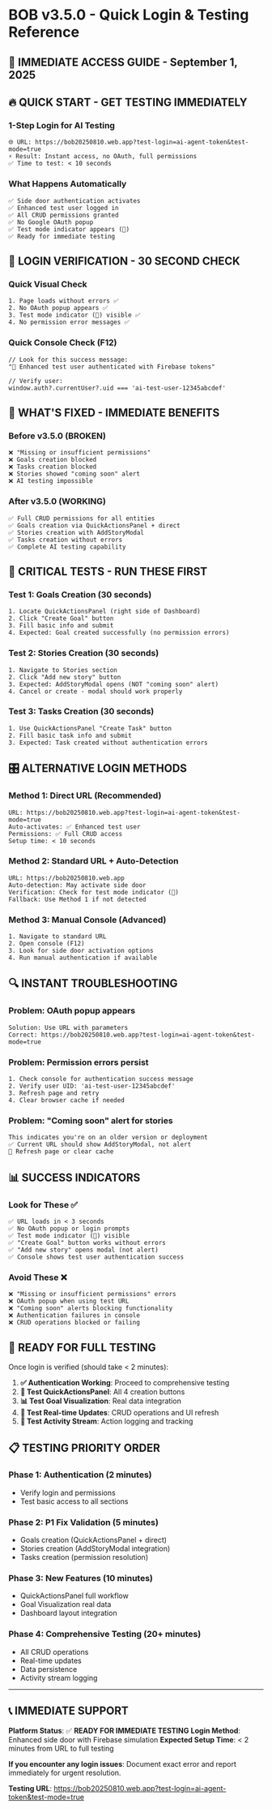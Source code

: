 # BOB v3.5.0 - Quick Login & Testing Reference
## 🚀 IMMEDIATE ACCESS GUIDE - September 1, 2025

## 🔥 **QUICK START - GET TESTING IMMEDIATELY**

### 1-Step Login for AI Testing
```
🌐 URL: https://bob20250810.web.app?test-login=ai-agent-token&test-mode=true
⚡ Result: Instant access, no OAuth, full permissions
✅ Time to test: < 10 seconds
```

### What Happens Automatically
```
✅ Side door authentication activates
✅ Enhanced test user logged in
✅ All CRUD permissions granted  
✅ No Google OAuth popup
✅ Test mode indicator appears (🧪)
✅ Ready for immediate testing
```

## 🎯 **LOGIN VERIFICATION - 30 SECOND CHECK**

### Quick Visual Check
```
1. Page loads without errors ✅
2. No OAuth popup appears ✅
3. Test mode indicator (🧪) visible ✅
4. No permission error messages ✅
```

### Quick Console Check (F12)
```
// Look for this success message:
"🧪 Enhanced test user authenticated with Firebase tokens"

// Verify user:
window.auth?.currentUser?.uid === 'ai-test-user-12345abcdef'
```

## 🔧 **WHAT'S FIXED - IMMEDIATE BENEFITS**

### Before v3.5.0 (BROKEN)
```
❌ "Missing or insufficient permissions"
❌ Goals creation blocked
❌ Tasks creation blocked  
❌ Stories showed "coming soon" alert
❌ AI testing impossible
```

### After v3.5.0 (WORKING)
```
✅ Full CRUD permissions for all entities
✅ Goals creation via QuickActionsPanel + direct
✅ Stories creation with AddStoryModal
✅ Tasks creation without errors
✅ Complete AI testing capability
```

## 🚨 **CRITICAL TESTS - RUN THESE FIRST**

### Test 1: Goals Creation (30 seconds)
```
1. Locate QuickActionsPanel (right side of Dashboard)
2. Click "Create Goal" button
3. Fill basic info and submit
4. Expected: Goal created successfully (no permission errors)
```

### Test 2: Stories Creation (30 seconds)  
```
1. Navigate to Stories section
2. Click "Add new story" button
3. Expected: AddStoryModal opens (NOT "coming soon" alert)
4. Cancel or create - modal should work properly
```

### Test 3: Tasks Creation (30 seconds)
```
1. Use QuickActionsPanel "Create Task" button
2. Fill basic task info and submit
3. Expected: Task created without authentication errors
```

## 🎛️ **ALTERNATIVE LOGIN METHODS**

### Method 1: Direct URL (Recommended)
```
URL: https://bob20250810.web.app?test-login=ai-agent-token&test-mode=true
Auto-activates: ✅ Enhanced test user
Permissions: ✅ Full CRUD access
Setup time: < 10 seconds
```

### Method 2: Standard URL + Auto-Detection
```
URL: https://bob20250810.web.app
Auto-detection: May activate side door
Verification: Check for test mode indicator (🧪)
Fallback: Use Method 1 if not detected
```

### Method 3: Manual Console (Advanced)
```
1. Navigate to standard URL
2. Open console (F12)
3. Look for side door activation options
4. Run manual authentication if available
```

## 🔍 **INSTANT TROUBLESHOOTING**

### Problem: OAuth popup appears
```
Solution: Use URL with parameters
Correct: https://bob20250810.web.app?test-login=ai-agent-token&test-mode=true
```

### Problem: Permission errors persist
```
1. Check console for authentication success message
2. Verify user UID: 'ai-test-user-12345abcdef'
3. Refresh page and retry
4. Clear browser cache if needed
```

### Problem: "Coming soon" alert for stories
```
This indicates you're on an older version or deployment
✅ Current URL should show AddStoryModal, not alert
🔄 Refresh page or clear cache
```

## 📊 **SUCCESS INDICATORS**

### Look for These ✅
```
✅ URL loads in < 3 seconds
✅ No OAuth popup or login prompts
✅ Test mode indicator (🧪) visible
✅ "Create Goal" button works without errors
✅ "Add new story" opens modal (not alert)
✅ Console shows test user authentication success
```

### Avoid These ❌
```
❌ "Missing or insufficient permissions" errors
❌ OAuth popup when using test URL
❌ "Coming soon" alerts blocking functionality
❌ Authentication failures in console
❌ CRUD operations blocked or failing
```

## 🚀 **READY FOR FULL TESTING**

Once login is verified (should take < 2 minutes):

1. **✅ Authentication Working**: Proceed to comprehensive testing
2. **🎯 Test QuickActionsPanel**: All 4 creation buttons
3. **📊 Test Goal Visualization**: Real data integration  
4. **🔄 Test Real-time Updates**: CRUD operations and UI refresh
5. **📝 Test Activity Stream**: Action logging and tracking

## 📋 **TESTING PRIORITY ORDER**

### Phase 1: Authentication (2 minutes)
- Verify login and permissions
- Test basic access to all sections

### Phase 2: P1 Fix Validation (5 minutes)  
- Goals creation (QuickActionsPanel + direct)
- Stories creation (AddStoryModal integration)
- Tasks creation (permission resolution)

### Phase 3: New Features (10 minutes)
- QuickActionsPanel full workflow
- Goal Visualization real data
- Dashboard layout integration

### Phase 4: Comprehensive Testing (20+ minutes)
- All CRUD operations
- Real-time updates
- Data persistence
- Activity stream logging

---

## 📞 **IMMEDIATE SUPPORT**

**Platform Status**: ✅ **READY FOR IMMEDIATE TESTING**
**Login Method**: Enhanced side door with Firebase simulation
**Expected Setup Time**: < 2 minutes from URL to full testing

**If you encounter any login issues**: Document exact error and report immediately for urgent resolution.

**Testing URL**: https://bob20250810.web.app?test-login=ai-agent-token&test-mode=true
